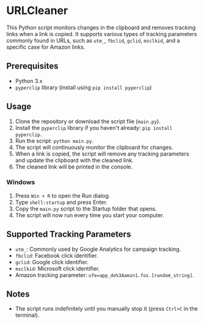 # URLCleaner

This Python script monitors changes in the clipboard and removes tracking links when a link is copied. It supports various types of tracking parameters commonly found in URLs, such as `utm_`, `fbclid`, `gclid`, `msclkid`, and a specific case for Amazon links.

## Prerequisites

- Python 3.x
- `pyperclip` library (install using `pip install pyperclip`)

## Usage

1. Clone the repository or download the script file (`main.py`).
2. Install the `pyperclip` library if you haven't already: `pip install pyperclip`.
3. Run the script: `python main.py`.
4. The script will continuously monitor the clipboard for changes.
5. When a link is copied, the script will remove any tracking parameters and update the clipboard with the cleaned link.
6. The cleaned link will be printed in the console.

### Windows

1. Press `Win + R` to open the Run dialog.
2. Type `shell:startup` and press Enter.
3. Copy the `main.py` script to the Startup folder that opens.
4. The script will now run every time you start your computer.

## Supported Tracking Parameters

- `utm_`: Commonly used by Google Analytics for campaign tracking.
- `fbclid`: Facebook click identifier.
- `gclid`: Google click identifier.
- `msclkid`: Microsoft click identifier.
- Amazon tracking parameter: `ufe=app_do%3Aamzn1.fos.[random_string]`.

## Notes

- The script runs indefinitely until you manually stop it (press `Ctrl+C` in the terminal).
